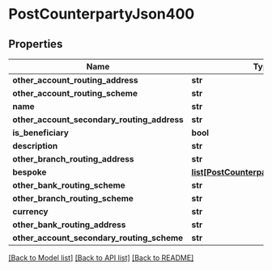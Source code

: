 # PostCounterpartyJson400

## Properties
Name | Type | Description | Notes
------------ | ------------- | ------------- | -------------
**other_account_routing_address** | **str** |  | 
**other_account_routing_scheme** | **str** |  | 
**name** | **str** |  | 
**other_account_secondary_routing_address** | **str** |  | 
**is_beneficiary** | **bool** |  | 
**description** | **str** |  | 
**other_branch_routing_address** | **str** |  | 
**bespoke** | [**list[PostCounterpartyBespokeJson]**](PostCounterpartyBespokeJson.md) |  | 
**other_bank_routing_scheme** | **str** |  | 
**other_branch_routing_scheme** | **str** |  | 
**currency** | **str** |  | 
**other_bank_routing_address** | **str** |  | 
**other_account_secondary_routing_scheme** | **str** |  | 

[[Back to Model list]](../README.md#documentation-for-models) [[Back to API list]](../README.md#documentation-for-api-endpoints) [[Back to README]](../README.md)


